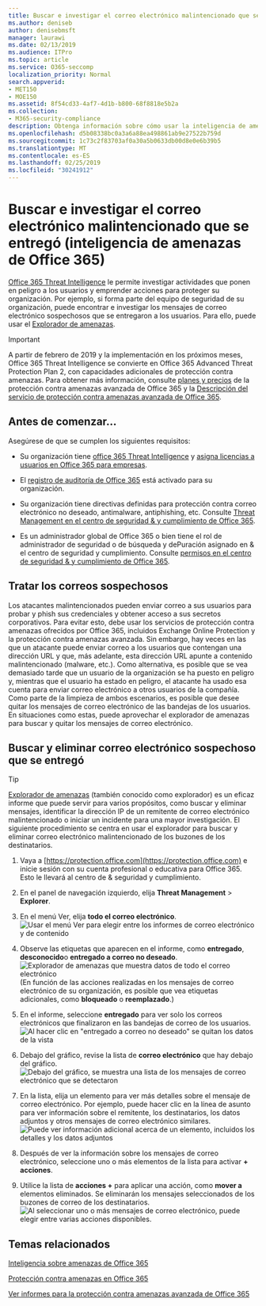 ```yaml
---
title: Buscar e investigar el correo electrónico malintencionado que se entregó (inteligencia de amenazas de Office 365)
ms.author: deniseb
author: denisebmsft
manager: laurawi
ms.date: 02/13/2019
ms.audience: ITPro
ms.topic: article
ms.service: O365-seccomp
localization_priority: Normal
search.appverid:
- MET150
- MOE150
ms.assetid: 8f54cd33-4af7-4d1b-b800-68f8818e5b2a
ms.collection:
- M365-security-compliance
description: Obtenga información sobre cómo usar la inteligencia de amenazas para buscar y investigar correo electrónico malintencionado.
ms.openlocfilehash: d5b08338bc0a3a6a88ea498861ab9e27522b759d
ms.sourcegitcommit: 1c73c2f83703af0a30a5b0633db00d8e0e6b39b5
ms.translationtype: MT
ms.contentlocale: es-ES
ms.lasthandoff: 02/25/2019
ms.locfileid: "30241912"
---
```

# <a name="find-and-investigate-malicious-email-that-was-delivered-office-365-threat-intelligence"></a>Buscar e investigar el correo electrónico malintencionado que se entregó (inteligencia de amenazas de Office 365)

[Office 365 Threat Intelligence](office-365-ti.md) le permite investigar actividades que ponen en peligro a los usuarios y emprender acciones para proteger su organización. Por ejemplo, si forma parte del equipo de seguridad de su organización, puede encontrar e investigar los mensajes de correo electrónico sospechosos que se entregaron a los usuarios. Para ello, puede usar el [Explorador de amenazas](get-started-with-ti.md#threat-explorer).
  
> [!IMPORTANT]
> A partir de febrero de 2019 y la implementación en los próximos meses, Office 365 Threat Intelligence se convierte en Office 365 Advanced Threat Protection Plan 2, con capacidades adicionales de protección contra amenazas. Para obtener más información, consulte [planes y precios](https://products.office.com/exchange/advance-threat-protection) de la protección contra amenazas avanzada de Office 365 y la [Descripción del servicio de protección contra amenazas avanzada de Office 365](https://docs.microsoft.com/office365/servicedescriptions/office-365-advanced-threat-protection-service-description).
  
## <a name="before-you-begin"></a>Antes de comenzar...

Asegúrese de que se cumplen los siguientes requisitos:
  
- Su organización tiene [office 365 Threat Intelligence](office-365-ti.md) y [asigna licencias a usuarios en Office 365 para empresas](https://support.office.com/article/997596b5-4173-4627-b915-36abac6786dc).
    
- El [registro de auditoría de Office 365](turn-audit-log-search-on-or-off.md) está activado para su organización. 
    
- Su organización tiene directivas definidas para protección contra correo electrónico no deseado, antimalware, antiphishing, etc. Consulte [Threat Management en el centro de seguridad &amp; y cumplimiento de Office 365](threat-management.md).
    
- Es un administrador global de Office 365 o bien tiene el rol de administrador de seguridad o de búsqueda y dePuración asignado en &amp; el centro de seguridad y cumplimiento. Consulte [permisos en el centro de seguridad &amp; y cumplimiento de Office 365](permissions-in-the-security-and-compliance-center.md).
    
## <a name="dealing-with-suspicious-emails"></a>Tratar los correos sospechosos

Los atacantes malintencionados pueden enviar correo a sus usuarios para probar y phish sus credenciales y obtener acceso a sus secretos corporativos. Para evitar esto, debe usar los servicios de protección contra amenazas ofrecidos por Office 365, incluidos Exchange Online Protection y la protección contra amenazas avanzada. Sin embargo, hay veces en las que un atacante puede enviar correo a los usuarios que contengan una dirección URL y que, más adelante, esta dirección URL apunte a contenido malintencionado (malware, etc.). Como alternativa, es posible que se vea demasiado tarde que un usuario de la organización se ha puesto en peligro y, mientras que el usuario ha estado en peligro, el atacante ha usado esa cuenta para enviar correo electrónico a otros usuarios de la compañía. Como parte de la limpieza de ambos escenarios, es posible que desee quitar los mensajes de correo electrónico de las bandejas de los usuarios. En situaciones como estas, puede aprovechar el explorador de amenazas para buscar y quitar los mensajes de correo electrónico.
  
## <a name="find-and-delete-suspicious-email-that-was-delivered"></a>Buscar y eliminar correo electrónico sospechoso que se entregó

> [!TIP]
> [Explorador de amenazas](get-started-with-ti.md#threat-explorer) (también conocido como explorador) es un eficaz informe que puede servir para varios propósitos, como buscar y eliminar mensajes, identificar la dirección IP de un remitente de correo electrónico malintencionado o iniciar un incidente para una mayor investigación. El siguiente procedimiento se centra en usar el explorador para buscar y eliminar correo electrónico malintencionado de los buzones de los destinatarios. 
  
1. Vaya a [https://protection.office.com](https://protection.office.com) e inicie sesión con su cuenta profesional o educativa para Office 365. Esto le llevará al centro de &amp; seguridad y cumplimiento. 
    
2. En el panel de navegación izquierdo, elija **Threat Management** \> **Explorer**.
    
3. En el menú Ver, elija **todo el correo electrónico**.<br/>![Usar el menú Ver para elegir entre los informes de correo electrónico y de contenido](media/d39013ff-93b6-42f6-bee5-628895c251c2.png)
  
4. Observe las etiquetas que aparecen en el informe, como **entregado**, **desconocido**o **entregado a correo no deseado**.<br/>![Explorador de amenazas que muestra datos de todo el correo electrónico](media/208826ed-a85e-446f-b276-b5fdc312fbcb.png)<br/>(En función de las acciones realizadas en los mensajes de correo electrónico de su organización, es posible que vea etiquetas adicionales, como **bloqueado** o **reemplazado**.)
    
5. En el informe, seleccione **entregado** para ver solo los correos electrónicos que finalizaron en las bandejas de correo de los usuarios.<br/>![Al hacer clic en "entregado a correo no deseado" se quitan los datos de la vista](media/e6fb2e47-461e-4f6f-8c65-c331bd858758.png)
  
6. Debajo del gráfico, revise la lista de **correo electrónico** que hay debajo del gráfico.<br/>![Debajo del gráfico, se muestra una lista de los mensajes de correo electrónico que se detectaron](media/dfb60590-1236-499d-97da-86c68621e2bc.png)
  
7. En la lista, elija un elemento para ver más detalles sobre el mensaje de correo electrónico. Por ejemplo, puede hacer clic en la línea de asunto para ver información sobre el remitente, los destinatarios, los datos adjuntos y otros mensajes de correo electrónico similares.<br/>![Puede ver información adicional acerca de un elemento, incluidos los detalles y los datos adjuntos](media/5a5707c3-d62a-4610-ae7b-900fff8708b2.png)
  
8. Después de ver la información sobre los mensajes de correo electrónico, seleccione uno o más elementos de la lista para activar **+ acciones**.
    
9. Utilice la lista de **acciones +** para aplicar una acción, como **mover a** elementos eliminados. Se eliminarán los mensajes seleccionados de los buzones de correo de los destinatarios.<br/>![Al seleccionar uno o más mensajes de correo electrónico, puede elegir entre varias acciones disponibles.](media/ef12e10c-60a7-4f66-8f76-68d77ae26de1.png)
  
## <a name="related-topics"></a>Temas relacionados

[Inteligencia sobre amenazas de Office 365](office-365-ti.md)
  
[Protección contra amenazas en Office 365](protect-against-threats.md)
  
[Ver informes para la protección contra amenazas avanzada de Office 365](view-reports-for-atp.md)
  


